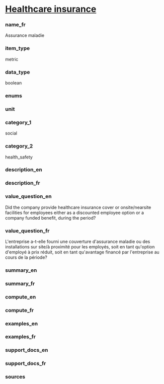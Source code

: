 
# [Healthcare insurance](#healthcare_insurance_bool)

### name_fr

Assurance maladie

### item_type

metric

### data_type

boolean

### enums



### unit



### category_1

social

### category_2

health_safety

### description_en



### description_fr



### value_question_en

Did the company provide healthcare insurance cover or onsite/nearsite
facilities for employees either as a discounted employee option or a company funded benefit,
during the period?

### value_question_fr

L'entreprise a-t-elle fourni une couverture d'assurance maladie ou des
installations sur site/à proximité pour les employés, soit en tant qu'option d'employé à
prix réduit, soit en tant qu'avantage financé par l'entreprise au cours de la période?

### summary_en



### summary_fr



### compute_en



### compute_fr



### examples_en



### examples_fr



### support_docs_en



### support_docs_fr



### sources


            